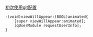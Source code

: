 [初次使用git配置](https://www.cnblogs.com/superGG1990/p/6844952.html)

```
-(void)viewWillAppear:(BOOL)animated{
    [super viewWillAppear:animated];
    [qUserModule requestUserInfo];
}
``` 
